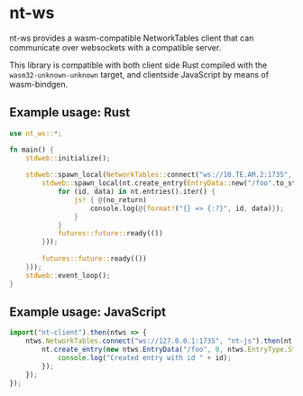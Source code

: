 # nt-ws
nt-ws provides a wasm-compatible NetworkTables client that can communicate over websockets with a compatible server.

This library is compatible with both client side Rust compiled with the `wasm32-unknown-unknown` target, and clientside JavaScript by means of wasm-bindgen.

## Example usage: Rust
```rust
use nt_ws::*;

fn main() {
    stdweb::initialize();
    
    stdweb::spawn_local(NetworkTables::connect("ws://10.TE.AM.2:1735", "nt-ws").then(|nt| {
        stdweb::spawn_local(nt.create_entry(EntryData::new("/foo".to_string(), 0, EntryValue::Double(1f64))).then(move |id| {
            for (id, data) in nt.entries().iter() {
                js! { @(no_return)
                    console.log(@{format!("{} => {:?}", id, data)});
                }
            }
            futures::future::ready(())
        }));
        
        futures::future::ready(())
    }));
    stdweb::event_loop();
}
```

## Example usage: JavaScript
```javascript
import("nt-client").then(ntws => {
    ntws.NetworkTables.connect("ws://127.0.0.1:1735", "nt-js").then(nt => {
        nt.create_entry(new ntws.EntryData("/foo", 0, ntws.EntryType.String, "bar")).then(id => {
            console.log("Created entry with id " + id);
        });
    });
});
```
